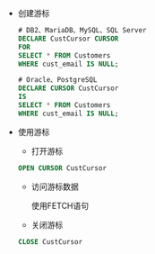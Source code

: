 - 创建游标
    ```sql
    # DB2、MariaDB、MySQL、SQL Server
    DECLARE CustCursor CURSOR
    FOR
    SELECT * FROM Customers
    WHERE cust_email IS NULL;
    
    # Oracle、PostgreSQL
    DECLARE CURSOR CustCursor
    IS
    SELECT * FROM Customers
    WHERE cust_email IS NULL;
    ```
    
- 使用游标
    - 打开游标
    ```sql
    OPEN CURSOR CustCursor
    ```
    - 访问游标数据
    
      使用FETCH语句
    
    - 关闭游标
    ```sql
    CLOSE CustCursor
    ```